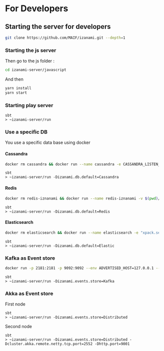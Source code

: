 # For Developers

## Starting the server for developers 

```bash 
git clone https://github.com/MAIF/izanami.git --depth=1
```

### Starting the js server 

Then go to the js folder : 

```bash
cd izanami-server/javascript
```

And then 

```bash
yarn install 
yarn start  
```

### Starting play server 

```sbtshell
sbt 
> ~izanami-server/run 
```

### Use a specific DB 

You use a specific data base using docker 

#### Cassandra 

```bash 
docker rm cassandra && docker run --name cassandra -e CASSANDRA_LISTEN_ADDRESS=127.0.0.1 -p 9042:9042 -p 7000:7000 cassandra:3.11
```

```sbtshell
sbt 
> ~izanami-server/run -Dizanami.db.default=Cassandra
```

#### Redis

```bash 
docker rm redis-iznanami && docker run --name redis-iznanami -v $(pwd)/redisdata:/data -p 6379:6379 redis
```

```sbtshell
sbt 
> ~izanami-server/run -Dizanami.db.default=Redis
```

#### Elasticsearch 
```bash 
docker rm elasticsearch && docker run --name elasticsearch -e "xpack.security.enabled=false" -e "ES_JAVA_OPTS=-Xms512m -Xmx512m" -p 9200:9200 docker.elastic.co/elasticsearch/elasticsearch:5.5.3
```


```sbtshell
sbt 
> ~izanami-server/run -Dizanami.db.default=Elastic
```

### Kafka as Event store 

```bash
docker run -p 2181:2181 -p 9092:9092 --env ADVERTISED_HOST=127.0.0.1 --env ADVERTISED_PORT=9092 --env AUTO.CREATE.TOPICS.ENABLE spotify/kafka
```

```sbtshell
sbt 
> ~izanami-server/run -Dizanami.events.store=Kafka 
```

### Akka as Event store

First node 

```sbtshell
sbt 
> ~izanami-server/run -Dizanami.events.store=Distributed 
```

Second node 

```sbtshell
sbt 
> ~izanami-server/run -Dizanami.events.store=Distributed -Dcluster.akka.remote.netty.tcp.port=2552 -Dhttp.port=9001 
```

